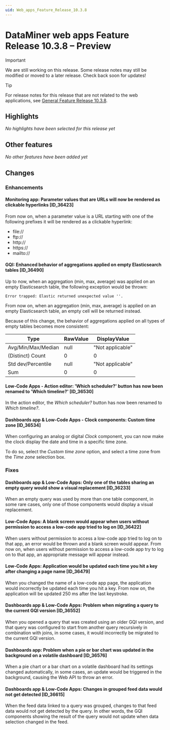 ```yaml
---
uid: Web_apps_Feature_Release_10.3.8
---
```


# DataMiner web apps Feature Release 10.3.8 – Preview

> [!IMPORTANT]
> We are still working on this release. Some release notes may still be modified or moved to a later release. Check back soon for updates!

> [!TIP]
> For release notes for this release that are not related to the web applications, see [General Feature Release 10.3.8](xref:General_Feature_Release_10.3.8).

## Highlights

*No highlights have been selected for this release yet*

## Other features

*No other features have been added yet*

## Changes

### Enhancements

#### Monitoring app: Parameter values that are URLs will now be rendered as clickable hyperlinks [ID_36423]

<!-- MR 10.4.0 - FR 10.3.8 -->

From now on, when a parameter value is a URL starting with one of the following prefixes it will be rendered as a clickable hyperlink:

- file://
- ftp://
- http://
- https://
- mailto://

#### GQI: Enhanced behavior of aggregations applied on empty Elasticsearch tables [ID_36490]

<!-- MR 10.4.0 - FR 10.3.8 -->

Up to now, when an aggregation (min, max, average) was applied on an empty Elasticsearch table, the following exception would be thrown:

`Error trapped: Elastic returned unexpected value ''.`

From now on, when an aggregation (min, max, average) is applied on an empty Elasticsearch table, an empty cell will be returned instead.

Because of this change, the behavior of aggregations applied on all types of empty tables becomes more consistent:

| ​Type | ​RawValue | ​DisplayValue |
|------|----------|--------------|
| ​Avg/Min/Max/Median | ​null | ​"Not applicable" |
| ​(Distinct) Count   | 0    | 0                |
| ​Std dev/Percentile | ​null | ​​"Not applicable" |
| ​Sum                | 0    | 0                |

#### Low-Code Apps - Action editor: 'Which scheduler?' button has now been renamed to 'Which timeline?' [ID_36530]

<!-- MR 10.3.0 [CU5] - FR 10.3.8 -->

In the action editor, the *Which scheduler?* button has now been renamed to *Which timeline?*.

#### Dashboards app & Low-Code Apps - Clock components: Custom time zone [ID_36534]

<!-- MR 10.4.0 - FR 10.3.8 -->

When configuring an analog or digital *Clock* component, you can now make the clock display the date and time in a specific time zone.

To do so, select the *Custom time zone* option, and select a time zone from the *Time zone* selection box.

### Fixes

#### Dashboards app & Low-Code Apps: Only one of the tables sharing an empty query would show a visual replacement [ID_36233]

<!-- MR 10.4.0 - FR 10.3.8 -->

When an empty query was used by more than one table component, in some rare cases, only one of those components would display a visual replacement.

#### Low-Code Apps: A blank screen would appear when users without permission to access a low-code app tried to log on [ID_36422]

<!-- MR 10.4.0 - FR 10.3.8 -->

When users without permission to access a low-code app tried to log on to that app, an error would be thrown and a blank screen would appear. From now on, when users without permission to access a low-code app try to log on to that app, an appropriate message will appear instead.

#### Low-Code Apps: Application would be updated each time you hit a key after changing a page name [ID_36479]

<!-- MR 10.2.0 [CU17]/10.3.0 [CU5] - FR 10.3.8 -->

When you changed the name of a low-code app page, the application would incorrectly be updated each time you hit a key. From now on, the application will be updated 250 ms after the last keystroke.

#### Dashboards app & Low-Code Apps: Problem when migrating a query to the current GQI version [ID_36552]

<!-- MR 10.3.0 [CU5] - FR 10.3.8 -->

When you opened a query that was created using an older GQI version, and that query was configured to start from another query recursively in combination with joins, in some cases, it would incorrectly be migrated to the current GQI version.

#### Dashboards app: Problem when a pie or bar chart was updated in the background on a volatile dashboard [ID_36576]

<!-- MR 10.4.0 - FR 10.3.8 -->

When a pie chart or a bar chart on a volatile dashboard had its settings changed automatically, in some cases, an update would be triggered in the background, causing the Web API to throw an error.

#### Dashboards app & Low-Code Apps: Changes in grouped feed data would not get detected [ID_36615]

<!-- MR 10.4.0 - FR 10.3.8 -->

When the feed data linked to a query was grouped, changes to that feed data would not get detected by the query. In other words, the GQI components showing the result of the query would not update when data selection changed in the feed.

